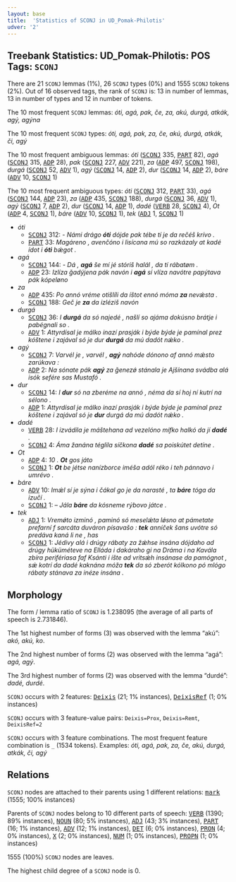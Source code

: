 ```yaml
---
layout: base
title:  'Statistics of SCONJ in UD_Pomak-Philotis'
udver: '2'
---
```


## Treebank Statistics: UD_Pomak-Philotis: POS Tags: `SCONJ`

There are 21 `SCONJ` lemmas (1%), 26 `SCONJ` types (0%) and 1555 `SCONJ` tokens (2%).
Out of 16 observed tags, the rank of `SCONJ` is: 13 in number of lemmas, 13 in number of types and 12 in number of tokens.

The 10 most frequent `SCONJ` lemmas: <em>óti, agá, pak, če, za, akú, durgá, atkák, agý, agýna</em>

The 10 most frequent `SCONJ` types:  <em>óti, agá, pak, za, če, akú, durgá, atkák, či, agý</em>

The 10 most frequent ambiguous lemmas: <em>óti</em> (<tt><a href="qpm_philotis-pos-SCONJ.html">SCONJ</a></tt> 335, <tt><a href="qpm_philotis-pos-PART.html">PART</a></tt> 82), <em>agá</em> (<tt><a href="qpm_philotis-pos-SCONJ.html">SCONJ</a></tt> 315, <tt><a href="qpm_philotis-pos-ADP.html">ADP</a></tt> 28), <em>pak</em> (<tt><a href="qpm_philotis-pos-SCONJ.html">SCONJ</a></tt> 227, <tt><a href="qpm_philotis-pos-ADV.html">ADV</a></tt> 221), <em>za</em> (<tt><a href="qpm_philotis-pos-ADP.html">ADP</a></tt> 497, <tt><a href="qpm_philotis-pos-SCONJ.html">SCONJ</a></tt> 198), <em>durgá</em> (<tt><a href="qpm_philotis-pos-SCONJ.html">SCONJ</a></tt> 52, <tt><a href="qpm_philotis-pos-ADV.html">ADV</a></tt> 1), <em>agý</em> (<tt><a href="qpm_philotis-pos-SCONJ.html">SCONJ</a></tt> 14, <tt><a href="qpm_philotis-pos-ADP.html">ADP</a></tt> 2), <em>dur</em> (<tt><a href="qpm_philotis-pos-SCONJ.html">SCONJ</a></tt> 14, <tt><a href="qpm_philotis-pos-ADP.html">ADP</a></tt> 2), <em>báre</em> (<tt><a href="qpm_philotis-pos-ADV.html">ADV</a></tt> 10, <tt><a href="qpm_philotis-pos-SCONJ.html">SCONJ</a></tt> 1)

The 10 most frequent ambiguous types:  <em>óti</em> (<tt><a href="qpm_philotis-pos-SCONJ.html">SCONJ</a></tt> 312, <tt><a href="qpm_philotis-pos-PART.html">PART</a></tt> 33), <em>agá</em> (<tt><a href="qpm_philotis-pos-SCONJ.html">SCONJ</a></tt> 144, <tt><a href="qpm_philotis-pos-ADP.html">ADP</a></tt> 23), <em>za</em> (<tt><a href="qpm_philotis-pos-ADP.html">ADP</a></tt> 435, <tt><a href="qpm_philotis-pos-SCONJ.html">SCONJ</a></tt> 188), <em>durgá</em> (<tt><a href="qpm_philotis-pos-SCONJ.html">SCONJ</a></tt> 36, <tt><a href="qpm_philotis-pos-ADV.html">ADV</a></tt> 1), <em>agý</em> (<tt><a href="qpm_philotis-pos-SCONJ.html">SCONJ</a></tt> 7, <tt><a href="qpm_philotis-pos-ADP.html">ADP</a></tt> 2), <em>dur</em> (<tt><a href="qpm_philotis-pos-SCONJ.html">SCONJ</a></tt> 14, <tt><a href="qpm_philotis-pos-ADP.html">ADP</a></tt> 1), <em>dadé</em> (<tt><a href="qpm_philotis-pos-VERB.html">VERB</a></tt> 28, <tt><a href="qpm_philotis-pos-SCONJ.html">SCONJ</a></tt> 4), <em>Ot</em> (<tt><a href="qpm_philotis-pos-ADP.html">ADP</a></tt> 4, <tt><a href="qpm_philotis-pos-SCONJ.html">SCONJ</a></tt> 1), <em>báre</em> (<tt><a href="qpm_philotis-pos-ADV.html">ADV</a></tt> 10, <tt><a href="qpm_philotis-pos-SCONJ.html">SCONJ</a></tt> 1), <em>tek</em> (<tt><a href="qpm_philotis-pos-ADJ.html">ADJ</a></tt> 1, <tt><a href="qpm_philotis-pos-SCONJ.html">SCONJ</a></tt> 1)


* <em>óti</em>
  * <tt><a href="qpm_philotis-pos-SCONJ.html">SCONJ</a></tt> 312: <em>- Námi drágo <b>óti</b> dójde pak tébe tí je da rečéš krívo .</em>
  * <tt><a href="qpm_philotis-pos-PART.html">PART</a></tt> 33: <em>Magáreno , avenčóno i lisícana mú so razkázaly at kadé ídot i <b>óti</b> bǽgot .</em>
* <em>agá</em>
  * <tt><a href="qpm_philotis-pos-SCONJ.html">SCONJ</a></tt> 144: <em>- Dá , <b>agá</b> še mí jé stóriš halál , da tí rábatøm .</em>
  * <tt><a href="qpm_philotis-pos-ADP.html">ADP</a></tt> 23: <em>Izlíza ǧadýjena pák navón i <b>agá</b> sí vlíza navótre papýtava pák kópeløno</em>
* <em>za</em>
  * <tt><a href="qpm_philotis-pos-ADP.html">ADP</a></tt> 435: <em>Po annó vréme otišlíli da íštot ennó móma <b>za</b> nevǽsta .</em>
  * <tt><a href="qpm_philotis-pos-SCONJ.html">SCONJ</a></tt> 188: <em>Geč je <b>za</b> da izléziš navón</em>
* <em>durgá</em>
  * <tt><a href="qpm_philotis-pos-SCONJ.html">SCONJ</a></tt> 36: <em>I <b>durgá</b> da só najedé , našlí so ajáma dokúsno brátje i pabégnali so .</em>
  * <tt><a href="qpm_philotis-pos-ADV.html">ADV</a></tt> 1: <em>Attyrdísal je málko inazí prasják i býde býde je pamínal prez kóštene i zajával só je dur <b>durgá</b> da mú dadót nǽko .</em>
* <em>agý</em>
  * <tt><a href="qpm_philotis-pos-SCONJ.html">SCONJ</a></tt> 7: <em>Varvél je , varvél , <b>agý</b> nahóde dónono af annó mǽsto zarúkava :</em>
  * <tt><a href="qpm_philotis-pos-ADP.html">ADP</a></tt> 2: <em>Na sónate pák <b>agý</b> za ǧenezǿ stánala je Ajšínana svádba alá isók sefére sas Mustafó .</em>
* <em>dur</em>
  * <tt><a href="qpm_philotis-pos-SCONJ.html">SCONJ</a></tt> 14: <em>I <b>dur</b> só na zberéme na annó , néma da sí hoj ní kutrí na sélono .</em>
  * <tt><a href="qpm_philotis-pos-ADP.html">ADP</a></tt> 1: <em>Attyrdísal je málko inazí prasják i býde býde je pamínal prez kóštene i zajával só je <b>dur</b> durgá da mú dadót nǽko .</em>
* <em>dadé</em>
  * <tt><a href="qpm_philotis-pos-VERB.html">VERB</a></tt> 28: <em>I izvádila je máštehana ad vezelóno mífko halkó da jí <b>dadé</b> .</em>
  * <tt><a href="qpm_philotis-pos-SCONJ.html">SCONJ</a></tt> 4: <em>Áma žanána téglila síčkona <b>dadé</b> sa poiskútet detíne .</em>
* <em>Ot</em>
  * <tt><a href="qpm_philotis-pos-ADP.html">ADP</a></tt> 4: <em>10 . <b>Ot</b> gos játo</em>
  * <tt><a href="qpm_philotis-pos-SCONJ.html">SCONJ</a></tt> 1: <em><b>Ot</b> be jétse nanízborce iméša adól réko i teh pánnavo i umrévo .</em>
* <em>báre</em>
  * <tt><a href="qpm_philotis-pos-ADV.html">ADV</a></tt> 10: <em>Imǽl sí je sýna i čákal go je da narasté , ta <b>báre</b> tóga da izučí .</em>
  * <tt><a href="qpm_philotis-pos-SCONJ.html">SCONJ</a></tt> 1: <em>– Jála <b>báre</b> da kósneme rýbovo játce .</em>
* <em>tek</em>
  * <tt><a href="qpm_philotis-pos-ADJ.html">ADJ</a></tt> 1: <em>Vremǿto izminó , paminó só meselǽta lǿsno at pámetate prefarní f sarcáta duváron písavašo : <b>tek</b> anníček šans uvótre só predáva kaná li ne , has</em>
  * <tt><a href="qpm_philotis-pos-SCONJ.html">SCONJ</a></tt> 1: <em>Jédivy alá i drúgy rábaty za žǽhse insána dójdaho ad drúgy hüküméteve na Elláda i dakáraho gi na Dráma i na Kavála zbíra perifériasa faf Ksánti i íšte ad vritsǽh insánase da pamógnot , sǽ kotrí da dadé kaknána móža <b>tek</b> da só zberót kólkono pó mlógo rábaty stánava za inéze insána .</em>

## Morphology

The form / lemma ratio of `SCONJ` is 1.238095 (the average of all parts of speech is 2.731846).

The 1st highest number of forms (3) was observed with the lemma “akú”: <em>akó, akú, ko</em>.

The 2nd highest number of forms (2) was observed with the lemma “agá”: <em>agá, agý</em>.

The 3rd highest number of forms (2) was observed with the lemma “durdé”: <em>dadé, durdé</em>.

`SCONJ` occurs with 2 features: <tt><a href="qpm_philotis-feat-Deixis.html">Deixis</a></tt> (21; 1% instances), <tt><a href="qpm_philotis-feat-DeixisRef.html">DeixisRef</a></tt> (1; 0% instances)

`SCONJ` occurs with 3 feature-value pairs: `Deixis=Prox`, `Deixis=Remt`, `DeixisRef=2`

`SCONJ` occurs with 3 feature combinations.
The most frequent feature combination is `_` (1534 tokens).
Examples: <em>óti, agá, pak, za, če, akú, durgá, atkák, či, agý</em>


## Relations

`SCONJ` nodes are attached to their parents using 1 different relations: <tt><a href="qpm_philotis-dep-mark.html">mark</a></tt> (1555; 100% instances)

Parents of `SCONJ` nodes belong to 10 different parts of speech: <tt><a href="qpm_philotis-pos-VERB.html">VERB</a></tt> (1390; 89% instances), <tt><a href="qpm_philotis-pos-NOUN.html">NOUN</a></tt> (80; 5% instances), <tt><a href="qpm_philotis-pos-ADJ.html">ADJ</a></tt> (43; 3% instances), <tt><a href="qpm_philotis-pos-PART.html">PART</a></tt> (16; 1% instances), <tt><a href="qpm_philotis-pos-ADV.html">ADV</a></tt> (12; 1% instances), <tt><a href="qpm_philotis-pos-DET.html">DET</a></tt> (6; 0% instances), <tt><a href="qpm_philotis-pos-PRON.html">PRON</a></tt> (4; 0% instances), <tt><a href="qpm_philotis-pos-X.html">X</a></tt> (2; 0% instances), <tt><a href="qpm_philotis-pos-NUM.html">NUM</a></tt> (1; 0% instances), <tt><a href="qpm_philotis-pos-PROPN.html">PROPN</a></tt> (1; 0% instances)

1555 (100%) `SCONJ` nodes are leaves.

The highest child degree of a `SCONJ` node is 0.

